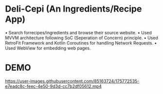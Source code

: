 # Deli-Cepi (An Ingredients/Recipe App)
• Search forrecipes/ingredients and browse their source website.
• Used MVVM architecture following SoC (Seperation of Concern) principle.
• Used RetroFit Framework and Kotlin Coroutines for handling Network Requests.
• Used WebView for embedding web pages.

# DEMO 
https://user-images.githubusercontent.com/85163724/175772535-e7eadc8c-feec-4e50-9d3d-cc7b2df05612.mp4

